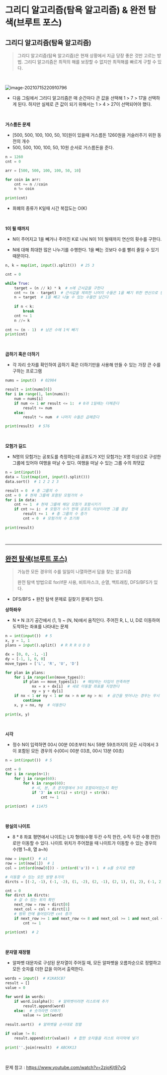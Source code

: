 # 그리디 알고리즘(탐욕 알고리즘) & 완전 탐색(브루트 포스)

## 그리디 알고리즘(탐욕 알고리즘)

> 그리디 알고리즘(탐욕 알고리즘)은 현재 상황에서 지금 당장 좋은 것만 고르는 방법. 그리디 알고리즘은 최적의 해를 보장할 수 없지만 최적해를 빠르게 구할 수 있다.

<br>

![image-20210715220910796](알고리즘.assets/image-20210715220910796.png)

- 다음 그림에서 그리디 알고리즘은 매 순간마다 큰 값을 선택해 1 > 7 > 17을 선택하게 된다. 하지만 실제로 큰 값이 되기 위해서는 1 > 4 > 27이 선택되어야 했다. 

<br>

**거스름돈 문제**

- [500, 500, 100, 100, 50, 10]원이 있을때 거스름돈 1260원을 거슬러주기 위한 동전의 개수
- 500, 500, 100, 100, 50, 10원 순서로 거스름돈을 준다.

```python
n = 1260
cnt = 0

arr = [500, 500, 100, 100, 50, 10]

for coin in arr:
    cnt += n //coin
    n %= coin
   
print(cnt)
```

- 화폐의 종류가 K일때 시간 복잡도는 O(K)

<br>

**1이 될 때까지**

- N이 주어지고 1을 빼거나 주어진 K로 나눠 N이 1이 될때까지 연산의 횟수를 구한다. 

- N에 대해 최대한 많은 나누기를 수행한다. 1을 빼는 것보다 수를 빨리 줄일 수 있기 때문이다. 

```python
n, k = map(int, input().split())  # 25 3

cnt = 0

while True:
    target = (n // k) * k  # n에 근사값을 구한다
    cnt += (n - target)  # 근사값을 제외한 나머지 수들은 1을 빼기 위한 연산으로 한번에 cnt에 저장한다
    n = target  # 1을 빼고 나눌 수 있는 수들만 남긴다
    
    if n < k:
        break  
    cnt += 1
    n //= k
    
cnt += (n - 1)  # 남은 수에 1씩 빼기
print(cnt) 
```

<br>

 **곱하기 혹은 더하기**

- 각 자리 숫자를 확인하여 곱하기 혹은 더하기만을 사용해 만들 수 있는 가장 큰 수를 구하는 프로그램

```python
nums = input()  # 02984

result = int(nums[0]) 
for i in range(1, len(nums)):
    num = nums[i]
    if num <= 1 or result <= 1:  # 0과 1일때는 더해준다
        result += num
    else:
    	result *= num  # 나머지 수들은 곱해준다

print(result)  # 576
```

<br>

**모험가 길드**

- N명의 모험가는 공포도를 측정하는데 공포도가 X인 모험가는 X명 이상으로 구성한 그룹에 있어야 여행을 떠날 수 있다. 여행을 떠날 수 있는 그룹 수의 최댓값

```python
n = int(input())
data = list(map(int, input().split()))  
data.sort()  # 1 2 2 2 3

result = 0  # 총 그룹의 수
cnt = 0  # 현재 그룹에 포함된 모험가의 수
for i in data:
    cnt += 1  # 현재 그룹에 해당 모험가 포함시키기
    if cnt >= i:  # 모험가 수가 현재 공포도 이상이라면 그룹 결성
        result += 1  # 총 그룹의 수 증가
        cnt = 0  # 모험가의 수 초기화
        
print(result)
```

<br>

<hr>

## [완전 탐색(브루트 포스)](https://github.com/dayeonyang0324/TIL/tree/master/4.Algorithm/Baekjoon/11.%20%EB%B8%8C%EB%A3%A8%ED%8A%B8_%ED%8F%AC%EC%8A%A4)

> 가능한 모든 경우의 수를 일일이 나열하면서 답을 찾는 알고리즘
>
> 완전 탐색 방법으로 for/if문 사용, 비트마스크, 순열, 백트래킹, DFS/BFS가 있다.

- DFS/BFS + 완전 탐색 문제로 길찾기 문제가 있다. 

**상하좌우**

- N * N 크기 공간에서 (1, 1) ~ (N, N)에서 움직인다. 주어진 R, L, U, D로 이동하여 도착하는 좌표를 나타내는 문제

```python
n = int(input())  # 5 
x, y = 1, 1
plans = input().split()  # R R R U D D

dx = [0, 0, -1, -1]
dy = [-1, 1, 0, 0]
move_types = ['L', 'R', 'U', 'D']

for plan in plans:
    for i in range(len(move_types)):
        if plan == move_types[i]:  # 해당하는 타입이 만족하면
            nx = x + dx[i]  # 새로 이동할 좌표를 지정한다
            ny = y + dy[i]
    if nx < 1 or ny < 1 or nx > n or ny > n:  # 공간을 벗어나는 경우는 무시
        continue
    x, y = nx, ny  # 이동한다
    
print(x, y)
```

<br>

**시각**

- 정수 N이 입력하면 00시 00분 00초부터 N시 59분 59초까지의 모든 시각에서 3이 포함된 모든 경우의 수(00시 00분 03초, 00시 13분 00초)

```python
n = int(input())  # 5

cnt = 0
for i in range(n+1):
    for j in range(60):
        for k in range(60):
            # 시, 분, 초 문자열에서 3이 포함되어있는지 확인
            if '3' in str(i) + str(j) + str(k):
                cnt += 1
                
print(cnt)  # 11475
```

<br>

**왕실의 나이트**

- 8 * 8 좌표 평면에서 나이트는 L자 형태(수평 두칸 수직 한칸, 수직 두칸 수평 한칸)로만 이동할 수 있다. 나이트 위치가 주어졌을 때 나이트가 이동할 수 있는 경우의 수(행 1~8, 열 a~h)

```python
now = input()  # a1
row = int(now[1])  # 1
col = int(ord(now[0])) - int(ord('a')) + 1  # a를 숫자로 변환

# 이동할 수 있는 모든 방향 8가지
dircts = [(-2, -1), (-1, -2), (1, -2), (2, -1), (2, 1), (1, 2), (-1, 2), (-2, 1)]

cnt = 0
for dirct in dircts:
    # 갈 수 있는 위치 확인
    next_row = row + dirct[0]
    next_col = col + dirct[1]
    # 범위 안에 들어있다면 cnt 증가
    if next_row >= 1 and next_row <= 8 and next_col >= 1 and next_col <= 8:
        cnt += 1
        
print(cnt)  # 2
```

<br>

**문자열 재정렬**

- 알파벳 대문자로 구성된 문자열이 주어질 때, 모든 알파벳을 오름차순으로 정렬하고 모든 숫자를 더한 값을 이어서 출력한다.

```python
words = input()  # K1KA5CB7
result = []
value = 0

for word in words:
    if word.isalpha():  # 알파벳이라면 리스트에 추가
        result.append(word)
    else:  # 숫자라면 더하기
        value += int(word)
        
result.sort()  # 알파벳을 순서대로 정렬

if value != 0:  
    result.append(str(value))  # 합한 숫자들을 리스트 마지막에 넣기
      
print(''.join(result)  # ABCKK13
```

<br>



문제 참고 : https://www.youtube.com/watch?v=2zjoKjt97vQ

